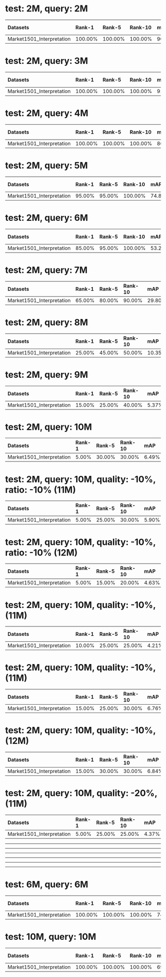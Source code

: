
# test: 2M, query: 2M

| Datasets                  | Rank-1   | Rank-5   | Rank-10   | mAP    | mINP   | New_Rank-1   | New_Rank-5   | New_Rank-10   | New_mAP   | New_mINP   | diff_0   | diff_1_backpack   | diff_2_bag   | diff_3_clothes   | diff_4_down   | diff_5_downblack   | diff_6_downblue   | diff_7_downbrown   | diff_8_downgray   | diff_9_downgreen   | diff_10_downpink   | diff_11_downpurple   | diff_12_downwhite   | diff_13_downyellow   | diff_14_gender   | diff_15_hair   | diff_16_handbag   | diff_17_hat   | diff_18_up   | diff_19_upblack   | diff_20_upblue   | diff_21_upgray   | diff_22_upgreen   | diff_23_uppurple   | diff_24_upred   | diff_25_upwhite   | diff_26_upyellow   | Ex_Precsion_d   | same_0   | same_1_backpack   | same_2_bag   | same_3_clothes   | same_4_down   | same_5_downblack   | same_6_downblue   | same_7_downbrown   | same_8_downgray   | same_9_downgreen   | same_10_downpink   | same_11_downpurple   | same_12_downwhite   | same_13_downyellow   | same_14_gender   | same_15_hair   | same_16_handbag   | same_17_hat   | same_18_up   | same_19_upblack   | same_20_upblue   | same_21_upgray   | same_22_upgreen   | same_23_uppurple   | same_24_upred   | same_25_upwhite   | same_26_upyellow   | Ex_Precsion_s   | Ex_mAP_d   | Ex_mAP_s   |
|:--------------------------|:---------|:---------|:----------|:-------|:-------|:-------------|:-------------|:--------------|:----------|:-----------|:---------|:------------------|:-------------|:-----------------|:--------------|:-------------------|:------------------|:-------------------|:------------------|:-------------------|:-------------------|:---------------------|:--------------------|:---------------------|:-----------------|:---------------|:------------------|:--------------|:-------------|:------------------|:-----------------|:-----------------|:------------------|:-------------------|:----------------|:------------------|:-------------------|:----------------|:---------|:------------------|:-------------|:-----------------|:--------------|:-------------------|:------------------|:-------------------|:------------------|:-------------------|:-------------------|:---------------------|:--------------------|:---------------------|:-----------------|:---------------|:------------------|:--------------|:-------------|:------------------|:-----------------|:-----------------|:------------------|:-------------------|:----------------|:------------------|:-------------------|:----------------|:-----------|:-----------|
| Market1501_Interpretation | 100.00%  | 100.00%  | 100.00%   | 90.38% | 49.60% | 100.00%      | 100.00%      | 100.00%       | 91.20%    | 51.64%     | 0.00%    | 77.66%            | 70.96%       | 38.67%           | 73.24%        | 79.02%             | 42.13%            | 23.35%             | 62.93%            | 34.37%             | 18.11%             | nan%                 | 11.92%              | 6.67%                | 77.64%           | 83.17%         | 46.28%            | 12.29%        | 8.12%        | 25.65%            | 21.25%           | 16.73%           | 30.12%            | 91.65%             | 96.68%          | 67.97%            | 88.01%             | 44.79%          | 0.00%    | 74.98%            | 59.13%       | 86.64%           | 39.80%        | 62.04%             | 88.31%            | 97.53%             | 49.41%            | 99.52%             | 97.03%             | 99.96%               | 98.28%              | 99.48%               | 50.86%           | 69.79%         | 78.67%            | 68.43%        | 94.85%       | 95.99%            | 98.72%           | 92.84%           | 97.28%            | 98.02%             | 88.07%          | 57.45%            | 98.49%             | 84.46%          | 54.80%     | 91.82%     |

# test: 2M, query: 3M

| Datasets                  | Rank-1   | Rank-5   | Rank-10   | mAP    | mINP   | New_Rank-1   | New_Rank-5   | New_Rank-10   | New_mAP   | New_mINP   | diff_0   | diff_1_backpack   | diff_2_bag   | diff_3_clothes   | diff_4_down   | diff_5_downblack   | diff_6_downblue   | diff_7_downbrown   | diff_8_downgray   | diff_9_downgreen   | diff_10_downpink   | diff_11_downpurple   | diff_12_downwhite   | diff_13_downyellow   | diff_14_gender   | diff_15_hair   | diff_16_handbag   | diff_17_hat   | diff_18_up   | diff_19_upblack   | diff_20_upblue   | diff_21_upgray   | diff_22_upgreen   | diff_23_uppurple   | diff_24_upred   | diff_25_upwhite   | diff_26_upyellow   | Ex_Precsion_d   | same_0   | same_1_backpack   | same_2_bag   | same_3_clothes   | same_4_down   | same_5_downblack   | same_6_downblue   | same_7_downbrown   | same_8_downgray   | same_9_downgreen   | same_10_downpink   | same_11_downpurple   | same_12_downwhite   | same_13_downyellow   | same_14_gender   | same_15_hair   | same_16_handbag   | same_17_hat   | same_18_up   | same_19_upblack   | same_20_upblue   | same_21_upgray   | same_22_upgreen   | same_23_uppurple   | same_24_upred   | same_25_upwhite   | same_26_upyellow   | Ex_Precsion_s   | Ex_mAP_d   | Ex_mAP_s   |
|:--------------------------|:---------|:---------|:----------|:-------|:-------|:-------------|:-------------|:--------------|:----------|:-----------|:---------|:------------------|:-------------|:-----------------|:--------------|:-------------------|:------------------|:-------------------|:------------------|:-------------------|:-------------------|:---------------------|:--------------------|:---------------------|:-----------------|:---------------|:------------------|:--------------|:-------------|:------------------|:-----------------|:-----------------|:------------------|:-------------------|:----------------|:------------------|:-------------------|:----------------|:---------|:------------------|:-------------|:-----------------|:--------------|:-------------------|:------------------|:-------------------|:------------------|:-------------------|:-------------------|:---------------------|:--------------------|:---------------------|:-----------------|:---------------|:------------------|:--------------|:-------------|:------------------|:-----------------|:-----------------|:------------------|:-------------------|:----------------|:------------------|:-------------------|:----------------|:-----------|:-----------|
| Market1501_Interpretation | 100.00%  | 100.00%  | 100.00%   | 91.90% | 55.52% | 100.00%      | 100.00%      | 100.00%       | 94.16%    | 63.24%     | 0.00%    | 80.19%            | 72.12%       | 41.62%           | 42.54%        | 78.44%             | 45.28%            | 22.93%             | 50.57%            | 33.58%             | 17.97%             | nan%                 | 11.42%              | 5.83%                | 78.10%           | 81.84%         | 48.65%            | 28.58%        | 15.44%       | 38.19%            | 20.63%           | 38.07%           | 29.86%            | 91.29%             | 96.76%          | 69.97%            | 87.70%             | 45.27%          | 0.00%    | 71.40%            | 64.48%       | 82.64%           | 45.11%        | 61.96%             | 87.52%            | 94.13%             | 84.23%            | 99.52%             | 97.27%             | 99.96%               | 95.51%              | 99.56%               | 49.39%           | 63.31%         | 76.91%            | 60.44%        | 93.23%       | 89.71%            | 98.82%           | 91.37%           | 97.31%            | 98.09%             | 90.17%          | 60.50%            | 98.53%             | 84.49%          | 55.26%     | 92.16%     |

# test: 2M, query: 4M

| Datasets                  | Rank-1   | Rank-5   | Rank-10   | mAP    | mINP   | New_Rank-1   | New_Rank-5   | New_Rank-10   | New_mAP   | New_mINP   | diff_0   | diff_1_backpack   | diff_2_bag   | diff_3_clothes   | diff_4_down   | diff_5_downblack   | diff_6_downblue   | diff_7_downbrown   | diff_8_downgray   | diff_9_downgreen   | diff_10_downpink   | diff_11_downpurple   | diff_12_downwhite   | diff_13_downyellow   | diff_14_gender   | diff_15_hair   | diff_16_handbag   | diff_17_hat   | diff_18_up   | diff_19_upblack   | diff_20_upblue   | diff_21_upgray   | diff_22_upgreen   | diff_23_uppurple   | diff_24_upred   | diff_25_upwhite   | diff_26_upyellow   | Ex_Precsion_d   | same_0   | same_1_backpack   | same_2_bag   | same_3_clothes   | same_4_down   | same_5_downblack   | same_6_downblue   | same_7_downbrown   | same_8_downgray   | same_9_downgreen   | same_10_downpink   | same_11_downpurple   | same_12_downwhite   | same_13_downyellow   | same_14_gender   | same_15_hair   | same_16_handbag   | same_17_hat   | same_18_up   | same_19_upblack   | same_20_upblue   | same_21_upgray   | same_22_upgreen   | same_23_uppurple   | same_24_upred   | same_25_upwhite   | same_26_upyellow   | Ex_Precsion_s   | Ex_mAP_d   | Ex_mAP_s   |
|:--------------------------|:---------|:---------|:----------|:-------|:-------|:-------------|:-------------|:--------------|:----------|:-----------|:---------|:------------------|:-------------|:-----------------|:--------------|:-------------------|:------------------|:-------------------|:------------------|:-------------------|:-------------------|:---------------------|:--------------------|:---------------------|:-----------------|:---------------|:------------------|:--------------|:-------------|:------------------|:-----------------|:-----------------|:------------------|:-------------------|:----------------|:------------------|:-------------------|:----------------|:---------|:------------------|:-------------|:-----------------|:--------------|:-------------------|:------------------|:-------------------|:------------------|:-------------------|:-------------------|:---------------------|:--------------------|:---------------------|:-----------------|:---------------|:------------------|:--------------|:-------------|:------------------|:-----------------|:-----------------|:------------------|:-------------------|:----------------|:------------------|:-------------------|:----------------|:-----------|:-----------|
| Market1501_Interpretation | 100.00%  | 100.00%  | 100.00%   | 86.42% | 47.39% | 100.00%      | 100.00%      | 100.00%       | 87.79%    | 50.50%     | 0.00%    | 82.57%            | 79.64%       | 44.49%           | 44.70%        | 73.18%             | 42.72%            | 23.41%             | 49.08%            | 34.97%             | 18.23%             | nan%                 | 12.08%              | 9.17%                | 86.48%           | 89.17%         | 49.93%            | 20.79%        | 13.30%       | 31.30%            | 21.04%           | 36.39%           | 30.25%            | 91.52%             | 95.18%          | 72.56%            | 88.13%             | 45.36%          | 0.00%    | 71.08%            | 56.12%       | 80.58%           | 41.20%        | 60.69%             | 92.74%            | 97.63%             | 73.12%            | 99.49%             | 97.14%             | 99.96%               | 98.41%              | 99.51%               | 41.54%           | 54.28%         | 74.85%            | 82.54%        | 93.50%       | 97.02%            | 98.79%           | 84.77%           | 97.22%            | 98.05%             | 91.42%          | 64.55%            | 98.46%             | 84.57%          | 55.45%     | 91.94%     |

# test: 2M, query: 5M

| Datasets                  | Rank-1   | Rank-5   | Rank-10   | mAP    | mINP   | New_Rank-1   | New_Rank-5   | New_Rank-10   | New_mAP   | New_mINP   | diff_0   | diff_1_backpack   | diff_2_bag   | diff_3_clothes   | diff_4_down   | diff_5_downblack   | diff_6_downblue   | diff_7_downbrown   | diff_8_downgray   | diff_9_downgreen   | diff_10_downpink   | diff_11_downpurple   | diff_12_downwhite   | diff_13_downyellow   | diff_14_gender   | diff_15_hair   | diff_16_handbag   | diff_17_hat   | diff_18_up   | diff_19_upblack   | diff_20_upblue   | diff_21_upgray   | diff_22_upgreen   | diff_23_uppurple   | diff_24_upred   | diff_25_upwhite   | diff_26_upyellow   | Ex_Precsion_d   | same_0   | same_1_backpack   | same_2_bag   | same_3_clothes   | same_4_down   | same_5_downblack   | same_6_downblue   | same_7_downbrown   | same_8_downgray   | same_9_downgreen   | same_10_downpink   | same_11_downpurple   | same_12_downwhite   | same_13_downyellow   | same_14_gender   | same_15_hair   | same_16_handbag   | same_17_hat   | same_18_up   | same_19_upblack   | same_20_upblue   | same_21_upgray   | same_22_upgreen   | same_23_uppurple   | same_24_upred   | same_25_upwhite   | same_26_upyellow   | Ex_Precsion_s   | Ex_mAP_d   | Ex_mAP_s   |
|:--------------------------|:---------|:---------|:----------|:-------|:-------|:-------------|:-------------|:--------------|:----------|:-----------|:---------|:------------------|:-------------|:-----------------|:--------------|:-------------------|:------------------|:-------------------|:------------------|:-------------------|:-------------------|:---------------------|:--------------------|:---------------------|:-----------------|:---------------|:------------------|:--------------|:-------------|:------------------|:-----------------|:-----------------|:------------------|:-------------------|:----------------|:------------------|:-------------------|:----------------|:---------|:------------------|:-------------|:-----------------|:--------------|:-------------------|:------------------|:-------------------|:------------------|:-------------------|:-------------------|:---------------------|:--------------------|:---------------------|:-----------------|:---------------|:------------------|:--------------|:-------------|:------------------|:-----------------|:-----------------|:------------------|:-------------------|:----------------|:------------------|:-------------------|:----------------|:-----------|:-----------|
| Market1501_Interpretation | 95.00%   | 95.00%   | 100.00%   | 74.80% | 29.86% | 95.00%       | 95.00%       | 95.00%        | 77.81%    | 31.03%     | 0.00%    | 83.76%            | 77.88%       | 43.80%           | 33.41%        | 75.54%             | 43.32%            | 24.37%             | 38.54%            | 35.73%             | 18.52%             | nan%                 | 13.10%              | 11.25%               | 84.86%           | 89.71%         | 46.81%            | 13.19%        | 15.81%       | 34.82%            | 21.47%           | 39.29%           | 30.57%            | 91.82%             | 95.92%          | 77.93%            | 88.56%             | 44.55%          | 0.00%    | 68.32%            | 56.87%       | 80.94%           | 41.22%        | 58.51%             | 88.92%            | 95.88%             | 75.08%            | 99.44%             | 97.01%             | 99.89%               | 98.03%              | 99.48%               | 39.56%           | 51.79%         | 79.35%            | 84.58%        | 91.74%       | 96.26%            | 98.69%           | 78.22%           | 97.11%            | 97.98%             | 92.02%          | 68.01%            | 98.40%             | 84.24%          | 54.79%     | 91.89%     |

# test: 2M, query: 6M

| Datasets                  | Rank-1   | Rank-5   | Rank-10   | mAP    | mINP   | New_Rank-1   | New_Rank-5   | New_Rank-10   | New_mAP   | New_mINP   | diff_0   | diff_1_backpack   | diff_2_bag   | diff_3_clothes   | diff_4_down   | diff_5_downblack   | diff_6_downblue   | diff_7_downbrown   | diff_8_downgray   | diff_9_downgreen   | diff_10_downpink   | diff_11_downpurple   | diff_12_downwhite   | diff_13_downyellow   | diff_14_gender   | diff_15_hair   | diff_16_handbag   | diff_17_hat   | diff_18_up   | diff_19_upblack   | diff_20_upblue   | diff_21_upgray   | diff_22_upgreen   | diff_23_uppurple   | diff_24_upred   | diff_25_upwhite   | diff_26_upyellow   | Ex_Precsion_d   | same_0   | same_1_backpack   | same_2_bag   | same_3_clothes   | same_4_down   | same_5_downblack   | same_6_downblue   | same_7_downbrown   | same_8_downgray   | same_9_downgreen   | same_10_downpink   | same_11_downpurple   | same_12_downwhite   | same_13_downyellow   | same_14_gender   | same_15_hair   | same_16_handbag   | same_17_hat   | same_18_up   | same_19_upblack   | same_20_upblue   | same_21_upgray   | same_22_upgreen   | same_23_uppurple   | same_24_upred   | same_25_upwhite   | same_26_upyellow   | Ex_Precsion_s   | Ex_mAP_d   | Ex_mAP_s   |
|:--------------------------|:---------|:---------|:----------|:-------|:-------|:-------------|:-------------|:--------------|:----------|:-----------|:---------|:------------------|:-------------|:-----------------|:--------------|:-------------------|:------------------|:-------------------|:------------------|:-------------------|:-------------------|:---------------------|:--------------------|:---------------------|:-----------------|:---------------|:------------------|:--------------|:-------------|:------------------|:-----------------|:-----------------|:------------------|:-------------------|:----------------|:------------------|:-------------------|:----------------|:---------|:------------------|:-------------|:-----------------|:--------------|:-------------------|:------------------|:-------------------|:------------------|:-------------------|:-------------------|:---------------------|:--------------------|:---------------------|:-----------------|:---------------|:------------------|:--------------|:-------------|:------------------|:-----------------|:-----------------|:------------------|:-------------------|:----------------|:------------------|:-------------------|:----------------|:-----------|:-----------|
| Market1501_Interpretation | 85.00%   | 95.00%   | 100.00%   | 53.21% | 17.38% | 80.00%       | 90.00%       | 95.00%        | 52.22%    | 12.19%     | 0.00%    | 80.63%            | 73.54%       | 47.17%           | 41.78%        | 61.48%             | 53.85%            | 24.23%             | 37.93%            | 36.38%             | 21.07%             | nan%                 | 13.75%              | 17.50%               | 83.61%           | 85.93%         | 40.44%            | 12.82%        | 9.44%        | 24.88%            | 22.33%           | 26.84%           | 31.07%            | 92.38%             | 97.22%          | 73.95%            | 88.82%             | 42.13%          | 0.00%    | 73.81%            | 57.56%       | 71.95%           | 38.04%        | 56.59%             | 87.08%            | 97.40%             | 67.72%            | 99.44%             | 96.47%             | 99.94%               | 97.06%              | 99.42%               | 34.93%           | 50.88%         | 81.29%            | 77.93%        | 94.70%       | 84.89%            | 98.49%           | 87.76%           | 96.95%            | 97.81%             | 94.38%          | 68.70%            | 98.36%             | 83.47%          | 52.56%     | 91.33%     |

# test: 2M, query: 7M

| Datasets                  | Rank-1   | Rank-5   | Rank-10   | mAP    | mINP   | New_Rank-1   | New_Rank-5   | New_Rank-10   | New_mAP   | New_mINP   | diff_0   | diff_1_backpack   | diff_2_bag   | diff_3_clothes   | diff_4_down   | diff_5_downblack   | diff_6_downblue   | diff_7_downbrown   | diff_8_downgray   | diff_9_downgreen   | diff_10_downpink   | diff_11_downpurple   | diff_12_downwhite   | diff_13_downyellow   | diff_14_gender   | diff_15_hair   | diff_16_handbag   | diff_17_hat   | diff_18_up   | diff_19_upblack   | diff_20_upblue   | diff_21_upgray   | diff_22_upgreen   | diff_23_uppurple   | diff_24_upred   | diff_25_upwhite   | diff_26_upyellow   | Ex_Precsion_d   | same_0   | same_1_backpack   | same_2_bag   | same_3_clothes   | same_4_down   | same_5_downblack   | same_6_downblue   | same_7_downbrown   | same_8_downgray   | same_9_downgreen   | same_10_downpink   | same_11_downpurple   | same_12_downwhite   | same_13_downyellow   | same_14_gender   | same_15_hair   | same_16_handbag   | same_17_hat   | same_18_up   | same_19_upblack   | same_20_upblue   | same_21_upgray   | same_22_upgreen   | same_23_uppurple   | same_24_upred   | same_25_upwhite   | same_26_upyellow   | Ex_Precsion_s   | Ex_mAP_d   | Ex_mAP_s   |
|:--------------------------|:---------|:---------|:----------|:-------|:-------|:-------------|:-------------|:--------------|:----------|:-----------|:---------|:------------------|:-------------|:-----------------|:--------------|:-------------------|:------------------|:-------------------|:------------------|:-------------------|:-------------------|:---------------------|:--------------------|:---------------------|:-----------------|:---------------|:------------------|:--------------|:-------------|:------------------|:-----------------|:-----------------|:------------------|:-------------------|:----------------|:------------------|:-------------------|:----------------|:---------|:------------------|:-------------|:-----------------|:--------------|:-------------------|:------------------|:-------------------|:------------------|:-------------------|:-------------------|:---------------------|:--------------------|:---------------------|:-----------------|:---------------|:------------------|:--------------|:-------------|:------------------|:-----------------|:-----------------|:------------------|:-------------------|:----------------|:------------------|:-------------------|:----------------|:-----------|:-----------|
| Market1501_Interpretation | 65.00%   | 80.00%   | 90.00%    | 29.80% | 3.54%  | 60.00%       | 75.00%       | 90.00%        | 31.50%    | 4.43%      | 0.00%    | 82.41%            | 74.77%       | 50.83%           | 40.56%        | 63.52%             | 44.44%            | 27.10%             | 35.40%            | 37.98%             | 18.71%             | nan%                 | 14.73%              | 16.67%               | 85.56%           | 91.73%         | 42.27%            | 10.86%        | 13.43%       | 29.83%            | 22.55%           | 34.73%           | 30.98%            | 92.59%             | 96.81%          | 70.71%            | 89.18%             | 43.51%          | 0.00%    | 70.49%            | 56.80%       | 66.98%           | 38.72%        | 60.14%             | 89.07%            | 94.92%             | 75.22%            | 99.35%             | 92.65%             | 99.92%               | 97.74%              | 99.44%               | 37.22%           | 45.02%         | 81.51%            | 95.79%        | 89.37%       | 89.29%            | 98.46%           | 91.40%           | 96.83%            | 97.79%             | 91.44%          | 67.07%            | 98.26%             | 83.86%          | 53.62%     | 91.61%     |

# test: 2M, query: 8M

| Datasets                  | Rank-1   | Rank-5   | Rank-10   | mAP    | mINP   | New_Rank-1   | New_Rank-5   | New_Rank-10   | New_mAP   | New_mINP   | diff_0   | diff_1_backpack   | diff_2_bag   | diff_3_clothes   | diff_4_down   | diff_5_downblack   | diff_6_downblue   | diff_7_downbrown   | diff_8_downgray   | diff_9_downgreen   | diff_10_downpink   | diff_11_downpurple   | diff_12_downwhite   | diff_13_downyellow   | diff_14_gender   | diff_15_hair   | diff_16_handbag   | diff_17_hat   | diff_18_up   | diff_19_upblack   | diff_20_upblue   | diff_21_upgray   | diff_22_upgreen   | diff_23_uppurple   | diff_24_upred   | diff_25_upwhite   | diff_26_upyellow   | Ex_Precsion_d   | same_0   | same_1_backpack   | same_2_bag   | same_3_clothes   | same_4_down   | same_5_downblack   | same_6_downblue   | same_7_downbrown   | same_8_downgray   | same_9_downgreen   | same_10_downpink   | same_11_downpurple   | same_12_downwhite   | same_13_downyellow   | same_14_gender   | same_15_hair   | same_16_handbag   | same_17_hat   | same_18_up   | same_19_upblack   | same_20_upblue   | same_21_upgray   | same_22_upgreen   | same_23_uppurple   | same_24_upred   | same_25_upwhite   | same_26_upyellow   | Ex_Precsion_s   | Ex_mAP_d   | Ex_mAP_s   |
|:--------------------------|:---------|:---------|:----------|:-------|:-------|:-------------|:-------------|:--------------|:----------|:-----------|:---------|:------------------|:-------------|:-----------------|:--------------|:-------------------|:------------------|:-------------------|:------------------|:-------------------|:-------------------|:---------------------|:--------------------|:---------------------|:-----------------|:---------------|:------------------|:--------------|:-------------|:------------------|:-----------------|:-----------------|:------------------|:-------------------|:----------------|:------------------|:-------------------|:----------------|:---------|:------------------|:-------------|:-----------------|:--------------|:-------------------|:------------------|:-------------------|:------------------|:-------------------|:-------------------|:---------------------|:--------------------|:---------------------|:-----------------|:---------------|:------------------|:--------------|:-------------|:------------------|:-----------------|:-----------------|:------------------|:-------------------|:----------------|:------------------|:-------------------|:----------------|:-----------|:-----------|
| Market1501_Interpretation | 25.00%   | 45.00%   | 50.00%    | 10.35% | 0.93%  | 30.00%       | 50.00%       | 65.00%        | 12.79%    | 1.90%      | 0.00%    | 82.18%            | 74.15%       | 62.86%           | 41.54%        | 57.10%             | 43.80%            | 25.04%             | 32.12%            | 39.17%             | 18.66%             | nan%                 | 15.18%              | 15.83%               | 81.68%           | 89.29%         | 42.46%            | 12.65%        | 16.28%       | 36.40%            | 22.81%           | 27.02%           | 31.22%            | 93.03%             | 97.15%          | 75.04%            | 89.36%             | 43.58%          | 0.00%    | 72.87%            | 54.79%       | 46.33%           | 37.44%        | 67.69%             | 91.50%            | 97.07%             | 73.72%            | 99.31%             | 96.56%             | 99.91%               | 97.35%              | 99.32%               | 38.22%           | 46.01%         | 82.30%            | 95.93%        | 84.64%       | 88.49%            | 98.40%           | 87.99%           | 96.75%            | 97.67%             | 93.71%          | 74.79%            | 98.23%             | 83.86%          | 53.93%     | 91.36%     |

# test: 2M, query: 9M

| Datasets                  | Rank-1   | Rank-5   | Rank-10   | mAP   | mINP   | New_Rank-1   | New_Rank-5   | New_Rank-10   | New_mAP   | New_mINP   | diff_0   | diff_1_backpack   | diff_2_bag   | diff_3_clothes   | diff_4_down   | diff_5_downblack   | diff_6_downblue   | diff_7_downbrown   | diff_8_downgray   | diff_9_downgreen   | diff_10_downpink   | diff_11_downpurple   | diff_12_downwhite   | diff_13_downyellow   | diff_14_gender   | diff_15_hair   | diff_16_handbag   | diff_17_hat   | diff_18_up   | diff_19_upblack   | diff_20_upblue   | diff_21_upgray   | diff_22_upgreen   | diff_23_uppurple   | diff_24_upred   | diff_25_upwhite   | diff_26_upyellow   | Ex_Precsion_d   | same_0   | same_1_backpack   | same_2_bag   | same_3_clothes   | same_4_down   | same_5_downblack   | same_6_downblue   | same_7_downbrown   | same_8_downgray   | same_9_downgreen   | same_10_downpink   | same_11_downpurple   | same_12_downwhite   | same_13_downyellow   | same_14_gender   | same_15_hair   | same_16_handbag   | same_17_hat   | same_18_up   | same_19_upblack   | same_20_upblue   | same_21_upgray   | same_22_upgreen   | same_23_uppurple   | same_24_upred   | same_25_upwhite   | same_26_upyellow   | Ex_Precsion_s   | Ex_mAP_d   | Ex_mAP_s   |
|:--------------------------|:---------|:---------|:----------|:------|:-------|:-------------|:-------------|:--------------|:----------|:-----------|:---------|:------------------|:-------------|:-----------------|:--------------|:-------------------|:------------------|:-------------------|:------------------|:-------------------|:-------------------|:---------------------|:--------------------|:---------------------|:-----------------|:---------------|:------------------|:--------------|:-------------|:------------------|:-----------------|:-----------------|:------------------|:-------------------|:----------------|:------------------|:-------------------|:----------------|:---------|:------------------|:-------------|:-----------------|:--------------|:-------------------|:------------------|:-------------------|:------------------|:-------------------|:-------------------|:---------------------|:--------------------|:---------------------|:-----------------|:---------------|:------------------|:--------------|:-------------|:------------------|:-----------------|:-----------------|:------------------|:-------------------|:----------------|:------------------|:-------------------|:----------------|:-----------|:-----------|
| Market1501_Interpretation | 15.00%   | 25.00%   | 40.00%    | 5.37% | 0.46%  | 20.00%       | 30.00%       | 45.00%        | 7.50%     | 0.97%      | 0.00%    | 82.65%            | 71.79%       | 65.91%           | 48.22%        | 54.02%             | 44.95%            | 26.64%             | 27.66%            | 39.19%             | 18.72%             | nan%                 | 14.91%              | 13.33%               | 84.86%           | 90.57%         | 44.14%            | 10.56%        | 15.89%       | 27.79%            | 22.97%           | 26.94%           | 31.23%            | 93.00%             | 96.58%          | 78.08%            | 89.42%             | 43.71%          | 0.00%    | 71.32%            | 59.15%       | 35.55%           | 35.31%        | 71.08%             | 89.47%            | 97.16%             | 74.07%            | 99.31%             | 96.52%             | 99.91%               | 97.46%              | 99.43%               | 37.31%           | 41.59%         | 81.79%            | 96.94%        | 88.90%       | 93.72%            | 98.39%           | 93.66%           | 96.76%            | 97.68%             | 93.81%          | 75.76%            | 98.23%             | 83.88%          | 54.25%     | 91.56%     |

# test: 2M, query: 10M

| Datasets                  | Rank-1   | Rank-5   | Rank-10   | mAP   | mINP   | New_Rank-1   | New_Rank-5   | New_Rank-10   | New_mAP   | New_mINP   | diff_0   | diff_1_backpack   | diff_2_bag   | diff_3_clothes   | diff_4_down   | diff_5_downblack   | diff_6_downblue   | diff_7_downbrown   | diff_8_downgray   | diff_9_downgreen   | diff_10_downpink   | diff_11_downpurple   | diff_12_downwhite   | diff_13_downyellow   | diff_14_gender   | diff_15_hair   | diff_16_handbag   | diff_17_hat   | diff_18_up   | diff_19_upblack   | diff_20_upblue   | diff_21_upgray   | diff_22_upgreen   | diff_23_uppurple   | diff_24_upred   | diff_25_upwhite   | diff_26_upyellow   | Ex_Precsion_d   | same_0   | same_1_backpack   | same_2_bag   | same_3_clothes   | same_4_down   | same_5_downblack   | same_6_downblue   | same_7_downbrown   | same_8_downgray   | same_9_downgreen   | same_10_downpink   | same_11_downpurple   | same_12_downwhite   | same_13_downyellow   | same_14_gender   | same_15_hair   | same_16_handbag   | same_17_hat   | same_18_up   | same_19_upblack   | same_20_upblue   | same_21_upgray   | same_22_upgreen   | same_23_uppurple   | same_24_upred   | same_25_upwhite   | same_26_upyellow   | Ex_Precsion_s   | Ex_mAP_d   | Ex_mAP_s   |
|:--------------------------|:---------|:---------|:----------|:------|:-------|:-------------|:-------------|:--------------|:----------|:-----------|:---------|:------------------|:-------------|:-----------------|:--------------|:-------------------|:------------------|:-------------------|:------------------|:-------------------|:-------------------|:---------------------|:--------------------|:---------------------|:-----------------|:---------------|:------------------|:--------------|:-------------|:------------------|:-----------------|:-----------------|:------------------|:-------------------|:----------------|:------------------|:-------------------|:----------------|:---------|:------------------|:-------------|:-----------------|:--------------|:-------------------|:------------------|:-------------------|:------------------|:-------------------|:-------------------|:---------------------|:--------------------|:---------------------|:-----------------|:---------------|:------------------|:--------------|:-------------|:------------------|:-----------------|:-----------------|:------------------|:-------------------|:----------------|:------------------|:-------------------|:----------------|:-----------|:-----------|
| Market1501_Interpretation | 5.00%    | 30.00%   | 30.00%    | 6.49% | 0.60%  | 15.00%       | 35.00%       | 35.00%        | 8.92%     | 0.62%      | 0.00%    | 78.94%            | 65.27%       | 71.54%           | 60.28%        | 57.79%             | 49.23%            | 36.47%             | 20.12%            | 38.85%             | 75.21%             | nan%                 | 14.77%              | 9.17%                | 80.23%           | 89.29%         | 40.51%            | 11.06%        | 13.91%       | 14.53%            | 22.54%           | 26.09%           | 31.29%            | 92.84%             | 91.31%          | 89.00%            | 89.03%             | 45.02%          | 0.00%    | 75.49%            | 71.17%       | 29.60%           | 38.14%        | 69.93%             | 84.96%            | 97.37%             | 84.21%            | 99.35%             | 93.37%             | 99.92%               | 96.31%              | 95.44%               | 35.90%           | 49.40%         | 83.95%            | 93.91%        | 91.57%       | 96.46%            | 98.46%           | 93.91%           | 96.82%            | 97.73%             | 93.99%          | 69.39%            | 98.24%             | 84.20%          | 55.27%     | 92.10%     |

# test: 2M, query: 10M, quality: -10%, ratio: -10% (11M)

| Datasets                  | Rank-1   | Rank-5   | Rank-10   | mAP   | mINP   | New_Rank-1   | New_Rank-5   | New_Rank-10   | New_mAP   | New_mINP   | diff_0   | diff_1_backpack   | diff_2_bag   | diff_3_clothes   | diff_4_down   | diff_5_downblack   | diff_6_downblue   | diff_7_downbrown   | diff_8_downgray   | diff_9_downgreen   | diff_10_downpink   | diff_11_downpurple   | diff_12_downwhite   | diff_13_downyellow   | diff_14_gender   | diff_15_hair   | diff_16_handbag   | diff_17_hat   | diff_18_up   | diff_19_upblack   | diff_20_upblue   | diff_21_upgray   | diff_22_upgreen   | diff_23_uppurple   | diff_24_upred   | diff_25_upwhite   | diff_26_upyellow   | Ex_Precsion_d   | same_0   | same_1_backpack   | same_2_bag   | same_3_clothes   | same_4_down   | same_5_downblack   | same_6_downblue   | same_7_downbrown   | same_8_downgray   | same_9_downgreen   | same_10_downpink   | same_11_downpurple   | same_12_downwhite   | same_13_downyellow   | same_14_gender   | same_15_hair   | same_16_handbag   | same_17_hat   | same_18_up   | same_19_upblack   | same_20_upblue   | same_21_upgray   | same_22_upgreen   | same_23_uppurple   | same_24_upred   | same_25_upwhite   | same_26_upyellow   | Ex_Precsion_s   | Ex_mAP_d   | Ex_mAP_s   |
|:--------------------------|:---------|:---------|:----------|:------|:-------|:-------------|:-------------|:--------------|:----------|:-----------|:---------|:------------------|:-------------|:-----------------|:--------------|:-------------------|:------------------|:-------------------|:------------------|:-------------------|:-------------------|:---------------------|:--------------------|:---------------------|:-----------------|:---------------|:------------------|:--------------|:-------------|:------------------|:-----------------|:-----------------|:------------------|:-------------------|:----------------|:------------------|:-------------------|:----------------|:---------|:------------------|:-------------|:-----------------|:--------------|:-------------------|:------------------|:-------------------|:------------------|:-------------------|:-------------------|:---------------------|:--------------------|:---------------------|:-----------------|:---------------|:------------------|:--------------|:-------------|:------------------|:-----------------|:-----------------|:------------------|:-------------------|:----------------|:------------------|:-------------------|:----------------|:-----------|:-----------|
| Market1501_Interpretation | 5.00%    | 25.00%   | 30.00%    | 5.90% | 0.78%  | 10.00%       | 35.00%       | 35.00%        | 8.00%     | 0.63%      | 0.00%    | 78.09%            | 67.95%       | 63.88%           | 66.48%        | 62.26%             | 52.97%            | 38.33%             | 22.36%            | 38.40%             | 98.22%             | nan%                 | 13.79%              | 9.17%                | 83.53%           | 89.56%         | 40.83%            | 10.75%        | 11.59%       | 22.46%            | 22.54%           | 16.25%           | 31.14%            | 92.71%             | 74.22%          | 83.77%            | 88.87%             | 45.28%          | 0.00%    | 76.63%            | 69.30%       | 39.71%           | 36.86%        | 70.74%             | 85.10%            | 97.26%             | 82.37%            | 99.37%             | 92.99%             | 99.93%               | 93.35%              | 98.74%               | 31.20%           | 44.36%         | 83.65%            | 95.62%        | 89.43%       | 96.11%            | 98.47%           | 93.99%           | 96.91%            | 97.75%             | 93.84%          | 73.72%            | 97.84%             | 84.38%          | 55.93%     | 92.42%     |

# test: 2M, query: 10M, quality: -10%, ratio: -10% (12M)

| Datasets                  | Rank-1   | Rank-5   | Rank-10   | mAP   | mINP   | New_Rank-1   | New_Rank-5   | New_Rank-10   | New_mAP   | New_mINP   | diff_0   | diff_1_backpack   | diff_2_bag   | diff_3_clothes   | diff_4_down   | diff_5_downblack   | diff_6_downblue   | diff_7_downbrown   | diff_8_downgray   | diff_9_downgreen   | diff_10_downpink   | diff_11_downpurple   | diff_12_downwhite   | diff_13_downyellow   | diff_14_gender   | diff_15_hair   | diff_16_handbag   | diff_17_hat   | diff_18_up   | diff_19_upblack   | diff_20_upblue   | diff_21_upgray   | diff_22_upgreen   | diff_23_uppurple   | diff_24_upred   | diff_25_upwhite   | diff_26_upyellow   | Ex_Precsion_d   | same_0   | same_1_backpack   | same_2_bag   | same_3_clothes   | same_4_down   | same_5_downblack   | same_6_downblue   | same_7_downbrown   | same_8_downgray   | same_9_downgreen   | same_10_downpink   | same_11_downpurple   | same_12_downwhite   | same_13_downyellow   | same_14_gender   | same_15_hair   | same_16_handbag   | same_17_hat   | same_18_up   | same_19_upblack   | same_20_upblue   | same_21_upgray   | same_22_upgreen   | same_23_uppurple   | same_24_upred   | same_25_upwhite   | same_26_upyellow   | Ex_Precsion_s   | Ex_mAP_d   | Ex_mAP_s   |
|:--------------------------|:---------|:---------|:----------|:------|:-------|:-------------|:-------------|:--------------|:----------|:-----------|:---------|:------------------|:-------------|:-----------------|:--------------|:-------------------|:------------------|:-------------------|:------------------|:-------------------|:-------------------|:---------------------|:--------------------|:---------------------|:-----------------|:---------------|:------------------|:--------------|:-------------|:------------------|:-----------------|:-----------------|:------------------|:-------------------|:----------------|:------------------|:-------------------|:----------------|:---------|:------------------|:-------------|:-----------------|:--------------|:-------------------|:------------------|:-------------------|:------------------|:-------------------|:-------------------|:---------------------|:--------------------|:---------------------|:-----------------|:---------------|:------------------|:--------------|:-------------|:------------------|:-----------------|:-----------------|:------------------|:-------------------|:----------------|:------------------|:-------------------|:----------------|:-----------|:-----------|
| Market1501_Interpretation | 5.00%    | 15.00%   | 20.00%    | 4.63% | 0.28%  | 5.00%        | 20.00%       | 25.00%        | 5.48%     | 0.52%      | 0.00%    | 77.77%            | 70.19%       | 61.80%           | 62.07%        | 61.47%             | 60.93%            | 43.40%             | 24.40%            | 37.96%             | 98.34%             | nan%                 | 21.37%              | 11.25%               | 84.84%           | 89.94%         | 45.97%            | 10.80%        | 10.74%       | 18.87%            | 22.33%           | 14.32%           | 31.11%            | 92.55%             | 78.80%          | 84.46%            | 88.80%             | 45.60%          | 0.00%    | 77.79%            | 66.13%       | 44.58%           | 35.33%        | 74.02%             | 86.01%            | 97.43%             | 83.71%            | 99.39%             | 96.47%             | 99.93%               | 91.00%              | 96.35%               | 33.70%           | 41.35%         | 79.62%            | 95.12%        | 93.53%       | 96.71%            | 98.52%           | 94.30%           | 96.94%            | 97.79%             | 93.79%          | 74.21%            | 98.11%             | 84.43%          | 56.34%     | 92.46%     |

# test: 2M, query: 10M, quality: -10%, (11M)

| Datasets                  | Rank-1   | Rank-5   | Rank-10   | mAP   | mINP   | New_Rank-1   | New_Rank-5   | New_Rank-10   | New_mAP   | New_mINP   | diff_0   | diff_1_backpack   | diff_2_bag   | diff_3_clothes   | diff_4_down   | diff_5_downblack   | diff_6_downblue   | diff_7_downbrown   | diff_8_downgray   | diff_9_downgreen   | diff_10_downpink   | diff_11_downpurple   | diff_12_downwhite   | diff_13_downyellow   | diff_14_gender   | diff_15_hair   | diff_16_handbag   | diff_17_hat   | diff_18_up   | diff_19_upblack   | diff_20_upblue   | diff_21_upgray   | diff_22_upgreen   | diff_23_uppurple   | diff_24_upred   | diff_25_upwhite   | diff_26_upyellow   | Ex_Precsion_d   | same_0   | same_1_backpack   | same_2_bag   | same_3_clothes   | same_4_down   | same_5_downblack   | same_6_downblue   | same_7_downbrown   | same_8_downgray   | same_9_downgreen   | same_10_downpink   | same_11_downpurple   | same_12_downwhite   | same_13_downyellow   | same_14_gender   | same_15_hair   | same_16_handbag   | same_17_hat   | same_18_up   | same_19_upblack   | same_20_upblue   | same_21_upgray   | same_22_upgreen   | same_23_uppurple   | same_24_upred   | same_25_upwhite   | same_26_upyellow   | Ex_Precsion_s   | Ex_mAP_d   | Ex_mAP_s   |
|:--------------------------|:---------|:---------|:----------|:------|:-------|:-------------|:-------------|:--------------|:----------|:-----------|:---------|:------------------|:-------------|:-----------------|:--------------|:-------------------|:------------------|:-------------------|:------------------|:-------------------|:-------------------|:---------------------|:--------------------|:---------------------|:-----------------|:---------------|:------------------|:--------------|:-------------|:------------------|:-----------------|:-----------------|:------------------|:-------------------|:----------------|:------------------|:-------------------|:----------------|:---------|:------------------|:-------------|:-----------------|:--------------|:-------------------|:------------------|:-------------------|:------------------|:-------------------|:-------------------|:---------------------|:--------------------|:---------------------|:-----------------|:---------------|:------------------|:--------------|:-------------|:------------------|:-----------------|:-----------------|:------------------|:-------------------|:----------------|:------------------|:-------------------|:----------------|:-----------|:-----------|
| Market1501_Interpretation | 10.00%   | 25.00%   | 25.00%    | 4.21% | 0.29%  | 10.00%       | 20.00%       | 30.00%        | 6.15%     | 0.61%      | 0.00%    | 78.10%            | 70.99%       | 61.27%           | 60.39%        | 64.47%             | 42.15%            | 24.97%             | 22.23%            | 38.60%             | 97.21%             | nan%                 | 14.40%              | 11.25%               | 81.85%           | 88.88%         | 38.14%            | 9.11%         | 20.16%       | 16.22%            | 22.73%           | 14.92%           | 31.27%            | 92.60%             | 71.90%          | 83.31%            | 89.03%             | 44.17%          | 0.00%    | 75.49%            | 62.88%       | 45.06%           | 36.74%        | 66.14%             | 87.32%            | 97.24%             | 82.15%            | 99.37%             | 96.58%             | 99.93%               | 97.67%              | 85.93%               | 36.29%           | 37.55%         | 86.06%            | 95.64%        | 87.76%       | 92.91%            | 98.44%           | 93.84%           | 96.83%            | 97.79%             | 93.74%          | 81.41%            | 98.28%             | 84.11%          | 54.65%     | 91.96%     |

# test: 2M, query: 10M, quality: -10%, (11M)

| Datasets                  | Rank-1   | Rank-5   | Rank-10   | mAP   | mINP   | New_Rank-1   | New_Rank-5   | New_Rank-10   | New_mAP   | New_mINP   | diff_0   | diff_1_backpack   | diff_2_bag   | diff_3_clothes   | diff_4_down   | diff_5_downblack   | diff_6_downblue   | diff_7_downbrown   | diff_8_downgray   | diff_9_downgreen   | diff_10_downpink   | diff_11_downpurple   | diff_12_downwhite   | diff_13_downyellow   | diff_14_gender   | diff_15_hair   | diff_16_handbag   | diff_17_hat   | diff_18_up   | diff_19_upblack   | diff_20_upblue   | diff_21_upgray   | diff_22_upgreen   | diff_23_uppurple   | diff_24_upred   | diff_25_upwhite   | diff_26_upyellow   | Ex_Precsion_d   | same_0   | same_1_backpack   | same_2_bag   | same_3_clothes   | same_4_down   | same_5_downblack   | same_6_downblue   | same_7_downbrown   | same_8_downgray   | same_9_downgreen   | same_10_downpink   | same_11_downpurple   | same_12_downwhite   | same_13_downyellow   | same_14_gender   | same_15_hair   | same_16_handbag   | same_17_hat   | same_18_up   | same_19_upblack   | same_20_upblue   | same_21_upgray   | same_22_upgreen   | same_23_uppurple   | same_24_upred   | same_25_upwhite   | same_26_upyellow   | Ex_Precsion_s   | Ex_mAP_d   | Ex_mAP_s   |
|:--------------------------|:---------|:---------|:----------|:------|:-------|:-------------|:-------------|:--------------|:----------|:-----------|:---------|:------------------|:-------------|:-----------------|:--------------|:-------------------|:------------------|:-------------------|:------------------|:-------------------|:-------------------|:---------------------|:--------------------|:---------------------|:-----------------|:---------------|:------------------|:--------------|:-------------|:------------------|:-----------------|:-----------------|:------------------|:-------------------|:----------------|:------------------|:-------------------|:----------------|:---------|:------------------|:-------------|:-----------------|:--------------|:-------------------|:------------------|:-------------------|:------------------|:-------------------|:-------------------|:---------------------|:--------------------|:---------------------|:-----------------|:---------------|:------------------|:--------------|:-------------|:------------------|:-----------------|:-----------------|:------------------|:-------------------|:----------------|:------------------|:-------------------|:----------------|:-----------|:-----------|
| Market1501_Interpretation | 15.00%   | 25.00%   | 30.00%    | 6.76% | 0.59%  | 15.00%       | 30.00%       | 35.00%        | 8.02%     | 0.60%      | 0.00%    | 78.44%            | 68.33%       | 69.14%           | 61.59%        | 58.62%             | 49.86%            | 30.64%             | 20.39%            | 39.10%             | 90.91%             | nan%                 | 14.85%              | 12.08%               | 80.36%           | 90.23%         | 40.45%            | 10.24%        | 14.36%       | 13.16%            | 22.81%           | 22.47%           | 31.42%            | 92.96%             | 87.75%          | 89.30%            | 89.21%             | 44.96%          | 0.00%    | 77.65%            | 67.24%       | 32.73%           | 37.57%        | 69.21%             | 83.36%            | 97.31%             | 84.01%            | 99.34%             | 96.29%             | 99.92%               | 97.02%              | 97.62%               | 35.64%           | 48.22%         | 84.51%            | 94.94%        | 86.58%       | 95.23%            | 98.40%           | 93.70%           | 96.76%            | 97.68%             | 93.57%          | 67.90%            | 98.24%             | 84.24%          | 55.47%     | 92.23%     |

# test: 2M, query: 10M, quality: -10%, (12M)

| Datasets                  | Rank-1   | Rank-5   | Rank-10   | mAP   | mINP   | New_Rank-1   | New_Rank-5   | New_Rank-10   | New_mAP   | New_mINP   | diff_0   | diff_1_backpack   | diff_2_bag   | diff_3_clothes   | diff_4_down   | diff_5_downblack   | diff_6_downblue   | diff_7_downbrown   | diff_8_downgray   | diff_9_downgreen   | diff_10_downpink   | diff_11_downpurple   | diff_12_downwhite   | diff_13_downyellow   | diff_14_gender   | diff_15_hair   | diff_16_handbag   | diff_17_hat   | diff_18_up   | diff_19_upblack   | diff_20_upblue   | diff_21_upgray   | diff_22_upgreen   | diff_23_uppurple   | diff_24_upred   | diff_25_upwhite   | diff_26_upyellow   | Ex_Precsion_d   | same_0   | same_1_backpack   | same_2_bag   | same_3_clothes   | same_4_down   | same_5_downblack   | same_6_downblue   | same_7_downbrown   | same_8_downgray   | same_9_downgreen   | same_10_downpink   | same_11_downpurple   | same_12_downwhite   | same_13_downyellow   | same_14_gender   | same_15_hair   | same_16_handbag   | same_17_hat   | same_18_up   | same_19_upblack   | same_20_upblue   | same_21_upgray   | same_22_upgreen   | same_23_uppurple   | same_24_upred   | same_25_upwhite   | same_26_upyellow   | Ex_Precsion_s   | Ex_mAP_d   | Ex_mAP_s   |
|:--------------------------|:---------|:---------|:----------|:------|:-------|:-------------|:-------------|:--------------|:----------|:-----------|:---------|:------------------|:-------------|:-----------------|:--------------|:-------------------|:------------------|:-------------------|:------------------|:-------------------|:-------------------|:---------------------|:--------------------|:---------------------|:-----------------|:---------------|:------------------|:--------------|:-------------|:------------------|:-----------------|:-----------------|:------------------|:-------------------|:----------------|:------------------|:-------------------|:----------------|:---------|:------------------|:-------------|:-----------------|:--------------|:-------------------|:------------------|:-------------------|:------------------|:-------------------|:-------------------|:---------------------|:--------------------|:---------------------|:-----------------|:---------------|:------------------|:--------------|:-------------|:------------------|:-----------------|:-----------------|:------------------|:-------------------|:----------------|:------------------|:-------------------|:----------------|:-----------|:-----------|
| Market1501_Interpretation | 15.00%   | 30.00%   | 30.00%    | 6.84% | 0.59%  | 20.00%       | 35.00%       | 40.00%        | 8.47%     | 0.62%      | 0.00%    | 78.97%            | 68.83%       | 66.24%           | 61.57%        | 58.51%             | 49.65%            | 33.96%             | 20.70%            | 39.26%             | 95.25%             | nan%                 | 14.85%              | 10.42%               | 80.06%           | 90.19%         | 40.20%            | 10.20%        | 15.26%       | 13.20%            | 22.90%           | 25.45%           | 31.44%            | 92.99%             | 88.31%          | 86.73%            | 89.22%             | 45.15%          | 0.00%    | 76.93%            | 66.53%       | 36.17%           | 37.67%        | 69.60%             | 83.66%            | 97.30%             | 83.78%            | 99.33%             | 96.39%             | 99.92%               | 97.05%              | 97.63%               | 36.35%           | 47.49%         | 84.92%            | 93.85%        | 86.31%       | 95.43%            | 98.38%           | 93.58%           | 96.76%            | 97.66%             | 93.48%          | 68.24%            | 98.25%             | 84.31%          | 55.73%     | 92.30%     |

# test: 2M, query: 10M, quality: -20%, (11M)

| Datasets                  | Rank-1   | Rank-5   | Rank-10   | mAP   | mINP   | New_Rank-1   | New_Rank-5   | New_Rank-10   | New_mAP   | New_mINP   | diff_0   | diff_1_backpack   | diff_2_bag   | diff_3_clothes   | diff_4_down   | diff_5_downblack   | diff_6_downblue   | diff_7_downbrown   | diff_8_downgray   | diff_9_downgreen   | diff_10_downpink   | diff_11_downpurple   | diff_12_downwhite   | diff_13_downyellow   | diff_14_gender   | diff_15_hair   | diff_16_handbag   | diff_17_hat   | diff_18_up   | diff_19_upblack   | diff_20_upblue   | diff_21_upgray   | diff_22_upgreen   | diff_23_uppurple   | diff_24_upred   | diff_25_upwhite   | diff_26_upyellow   | Ex_Precsion_d   | same_0   | same_1_backpack   | same_2_bag   | same_3_clothes   | same_4_down   | same_5_downblack   | same_6_downblue   | same_7_downbrown   | same_8_downgray   | same_9_downgreen   | same_10_downpink   | same_11_downpurple   | same_12_downwhite   | same_13_downyellow   | same_14_gender   | same_15_hair   | same_16_handbag   | same_17_hat   | same_18_up   | same_19_upblack   | same_20_upblue   | same_21_upgray   | same_22_upgreen   | same_23_uppurple   | same_24_upred   | same_25_upwhite   | same_26_upyellow   | Ex_Precsion_s   | Ex_mAP_d   | Ex_mAP_s   |
|:--------------------------|:---------|:---------|:----------|:------|:-------|:-------------|:-------------|:--------------|:----------|:-----------|:---------|:------------------|:-------------|:-----------------|:--------------|:-------------------|:------------------|:-------------------|:------------------|:-------------------|:-------------------|:---------------------|:--------------------|:---------------------|:-----------------|:---------------|:------------------|:--------------|:-------------|:------------------|:-----------------|:-----------------|:------------------|:-------------------|:----------------|:------------------|:-------------------|:----------------|:---------|:------------------|:-------------|:-----------------|:--------------|:-------------------|:------------------|:-------------------|:------------------|:-------------------|:-------------------|:---------------------|:--------------------|:---------------------|:-----------------|:---------------|:------------------|:--------------|:-------------|:------------------|:-----------------|:-----------------|:------------------|:-------------------|:----------------|:------------------|:-------------------|:----------------|:-----------|:-----------|
| Market1501_Interpretation | 5.00%    | 25.00%   | 25.00%    | 4.37% | 0.33%  | 10.00%       | 25.00%       | 30.00%        | 6.34%     | 0.61%      | 0.00%    | 77.98%            | 70.79%       | 61.00%           | 58.93%        | 64.03%             | 42.23%            | 25.47%             | 21.91%            | 38.40%             | 96.17%             | nan%                 | 14.41%              | 13.75%               | 82.22%           | 88.43%         | 38.06%            | 9.35%         | 21.06%       | 17.54%            | 22.64%           | 14.87%           | 31.28%            | 92.62%             | 73.62%          | 83.26%            | 89.00%             | 44.20%          | 0.00%    | 75.46%            | 62.63%       | 46.16%           | 36.55%        | 64.88%             | 87.23%            | 97.23%             | 82.57%            | 99.37%             | 96.45%             | 99.93%               | 97.68%              | 86.61%               | 35.74%           | 37.65%         | 86.07%            | 95.58%        | 87.88%       | 93.38%            | 98.45%           | 93.86%           | 96.84%            | 97.79%             | 93.79%          | 80.66%            | 98.28%             | 84.11%          | 54.56%     | 91.93%     |

---
---
---
---
---
---

# test: 6M, query: 6M

| Datasets                  | Rank-1   | Rank-5   | Rank-10   | mAP    | mINP   | New_Rank-1   | New_Rank-5   | New_Rank-10   | New_mAP   | New_mINP   | diff_0   | diff_1_backpack   | diff_2_bag   | diff_3_clothes   | diff_4_down   | diff_5_downblack   | diff_6_downblue   | diff_7_downbrown   | diff_8_downgray   | diff_9_downgreen   | diff_10_downpink   | diff_11_downpurple   | diff_12_downwhite   | diff_13_downyellow   | diff_14_gender   | diff_15_hair   | diff_16_handbag   | diff_17_hat   | diff_18_up   | diff_19_upblack   | diff_20_upblue   | diff_21_upgray   | diff_22_upgreen   | diff_23_uppurple   | diff_24_upred   | diff_25_upwhite   | diff_26_upyellow   | Ex_Precsion_d   | same_0   | same_1_backpack   | same_2_bag   | same_3_clothes   | same_4_down   | same_5_downblack   | same_6_downblue   | same_7_downbrown   | same_8_downgray   | same_9_downgreen   | same_10_downpink   | same_11_downpurple   | same_12_downwhite   | same_13_downyellow   | same_14_gender   | same_15_hair   | same_16_handbag   | same_17_hat   | same_18_up   | same_19_upblack   | same_20_upblue   | same_21_upgray   | same_22_upgreen   | same_23_uppurple   | same_24_upred   | same_25_upwhite   | same_26_upyellow   | Ex_Precsion_s   | Ex_mAP_d   | Ex_mAP_s   |
|:--------------------------|:---------|:---------|:----------|:-------|:-------|:-------------|:-------------|:--------------|:----------|:-----------|:---------|:------------------|:-------------|:-----------------|:--------------|:-------------------|:------------------|:-------------------|:------------------|:-------------------|:-------------------|:---------------------|:--------------------|:---------------------|:-----------------|:---------------|:------------------|:--------------|:-------------|:------------------|:-----------------|:-----------------|:------------------|:-------------------|:----------------|:------------------|:-------------------|:----------------|:---------|:------------------|:-------------|:-----------------|:--------------|:-------------------|:------------------|:-------------------|:------------------|:-------------------|:-------------------|:---------------------|:--------------------|:---------------------|:-----------------|:---------------|:------------------|:--------------|:-------------|:------------------|:-----------------|:-----------------|:------------------|:-------------------|:----------------|:------------------|:-------------------|:----------------|:-----------|:-----------|
| Market1501_Interpretation | 100.00%  | 100.00%  | 100.00%   | 74.81% | 26.44% | 100.00%      | 100.00%      | 100.00%       | 75.09%    | 26.05%     | 0.00%    | 80.63%            | 73.54%       | 47.17%           | 41.76%        | 61.50%             | 53.95%            | 24.33%             | 37.94%            | 36.38%             | 21.16%             | nan%                 | 13.76%              | 17.50%               | 83.53%           | 85.94%         | 40.44%            | 12.66%        | 9.43%        | 24.82%            | 22.45%           | 26.87%           | 31.05%            | 92.38%             | 97.22%          | 73.98%            | 88.82%             | 42.13%          | 0.00%    | 73.80%            | 57.55%       | 71.89%           | 38.12%        | 56.57%             | 87.05%            | 97.40%             | 67.70%            | 99.44%             | 96.47%             | 99.94%               | 97.06%              | 99.40%               | 34.99%           | 50.88%         | 81.27%            | 77.99%        | 94.77%       | 84.91%            | 98.48%           | 87.75%           | 96.95%            | 97.81%             | 94.38%          | 68.69%            | 98.35%             | 83.47%          | 52.56%     | 91.33%     |

# test: 10M, query: 10M

| Datasets                  | Rank-1   | Rank-5   | Rank-10   | mAP    | mINP   | New_Rank-1   | New_Rank-5   | New_Rank-10   | New_mAP   | New_mINP   | diff_0   | diff_1_backpack   | diff_2_bag   | diff_3_clothes   | diff_4_down   | diff_5_downblack   | diff_6_downblue   | diff_7_downbrown   | diff_8_downgray   | diff_9_downgreen   | diff_10_downpink   | diff_11_downpurple   | diff_12_downwhite   | diff_13_downyellow   | diff_14_gender   | diff_15_hair   | diff_16_handbag   | diff_17_hat   | diff_18_up   | diff_19_upblack   | diff_20_upblue   | diff_21_upgray   | diff_22_upgreen   | diff_23_uppurple   | diff_24_upred   | diff_25_upwhite   | diff_26_upyellow   | Ex_Precsion_d   | same_0   | same_1_backpack   | same_2_bag   | same_3_clothes   | same_4_down   | same_5_downblack   | same_6_downblue   | same_7_downbrown   | same_8_downgray   | same_9_downgreen   | same_10_downpink   | same_11_downpurple   | same_12_downwhite   | same_13_downyellow   | same_14_gender   | same_15_hair   | same_16_handbag   | same_17_hat   | same_18_up   | same_19_upblack   | same_20_upblue   | same_21_upgray   | same_22_upgreen   | same_23_uppurple   | same_24_upred   | same_25_upwhite   | same_26_upyellow   | Ex_Precsion_s   | Ex_mAP_d   | Ex_mAP_s   |
|:--------------------------|:---------|:---------|:----------|:-------|:-------|:-------------|:-------------|:--------------|:----------|:-----------|:---------|:------------------|:-------------|:-----------------|:--------------|:-------------------|:------------------|:-------------------|:------------------|:-------------------|:-------------------|:---------------------|:--------------------|:---------------------|:-----------------|:---------------|:------------------|:--------------|:-------------|:------------------|:-----------------|:-----------------|:------------------|:-------------------|:----------------|:------------------|:-------------------|:----------------|:---------|:------------------|:-------------|:-----------------|:--------------|:-------------------|:------------------|:-------------------|:------------------|:-------------------|:-------------------|:---------------------|:--------------------|:---------------------|:-----------------|:---------------|:------------------|:--------------|:-------------|:------------------|:-----------------|:-----------------|:------------------|:-------------------|:----------------|:------------------|:-------------------|:----------------|:-----------|:-----------|
| Market1501_Interpretation | 100.00%  | 100.00%  | 100.00%   | 69.66% | 16.41% | 95.00%       | 100.00%      | 100.00%       | 65.76%    | 14.51%     | 0.00%    | 78.94%            | 65.27%       | 71.54%           | 60.26%        | 57.77%             | 49.23%            | 36.72%             | 20.04%            | 38.85%             | 75.46%             | nan%                 | 14.81%              | 9.17%                | 80.16%           | 89.29%         | 40.51%            | 10.85%        | 13.91%       | 14.40%            | 22.53%           | 26.06%           | 31.28%            | 92.84%             | 91.37%          | 89.12%            | 89.03%             | 45.01%          | 0.00%    | 75.41%            | 71.17%       | 29.51%           | 38.20%        | 69.87%             | 84.92%            | 97.37%             | 84.22%            | 99.35%             | 93.35%             | 99.92%               | 96.28%              | 95.42%               | 36.03%           | 49.37%         | 83.96%            | 94.00%        | 91.60%       | 96.49%            | 98.46%           | 93.89%           | 96.83%            | 97.73%             | 94.01%          | 69.40%            | 98.23%             | 84.20%          | 55.26%     | 92.10%     |

